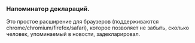 ### Напоминатор деклараций.


Это простое расширение для браузеров (поддерживаются chrome/chromium/firefox/safari), которое позволяет не забыть,
сколько человек, упоминаемый в новости, задекларировал.